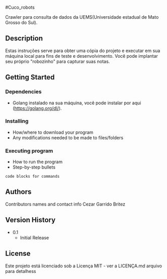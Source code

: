 #Cuco_robots

Crawler para consulta de dados da UEMS(Universidade estadual de Mato Grosso do Sul).

## Description

Estas instruções serve para obter uma cópia do projeto e executar em sua máquina local para fins de teste e desenvolvimento. Você pode implantar seu próprio "robozinho" para capturar suas notas.

## Getting Started

### Dependencies

* Golang instalado na sua máquina, você pode instalar por aqui (https://golang.org/dl/).

### Installing

* How/where to download your program
* Any modifications needed to be made to files/folders

### Executing program

* How to run the program
* Step-by-step bullets
```
code blocks for commands
```



## Authors

Contributors names and contact info
Cezar Garrido Britez  

## Version History
* 0.1
    * Initial Release

## License

Este projeto está licenciado sob a Licença MIT - ver a LICENÇA.md arquivo para detalhess
